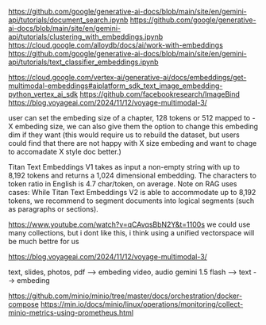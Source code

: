 https://github.com/google/generative-ai-docs/blob/main/site/en/gemini-api/tutorials/document_search.ipynb
https://github.com/google/generative-ai-docs/blob/main/site/en/gemini-api/tutorials/clustering_with_embeddings.ipynb
https://cloud.google.com/alloydb/docs/ai/work-with-embeddings
https://github.com/google/generative-ai-docs/blob/main/site/en/gemini-api/tutorials/text_classifier_embeddings.ipynb

https://cloud.google.com/vertex-ai/generative-ai/docs/embeddings/get-multimodal-embeddings#aiplatform_sdk_text_image_embedding-python_vertex_ai_sdk
https://github.com/facebookresearch/ImageBind
https://blog.voyageai.com/2024/11/12/voyage-multimodal-3/

user can set the embeding size of a chapter, 128 tokens or 512 mapped to - X embeding size, we can also give them the option to change this embeding dim if they want 
(this would require us to rebuild the dataset, but users could find that there are not happy with X size embeding and want to chage to accomadate X style doc better.)

Titan Text Embeddings V1 takes as input a non-empty string with up to 8,192 tokens and returns a 1,024 dimensional embedding. The characters to token ratio in English is 4.7 char/token, on average. Note on RAG uses cases: While Titan Text Embeddings V2 is able to accommodate up to 8,192 tokens, we recommend to segment documents into logical segments (such as paragraphs or sections).

https://www.youtube.com/watch?v=qCAvqsBbN2Y&t=1100s
we could use many collections, but i dont like this, i think using a unified vectorspace will be much bettre for us



https://blog.voyageai.com/2024/11/12/voyage-multimodal-3/


text, slides, photos, pdf --> embeding 
video, audio gemini 1.5 flash --> text --> embeding 


https://github.com/minio/minio/tree/master/docs/orchestration/docker-compose
https://min.io/docs/minio/linux/operations/monitoring/collect-minio-metrics-using-prometheus.html